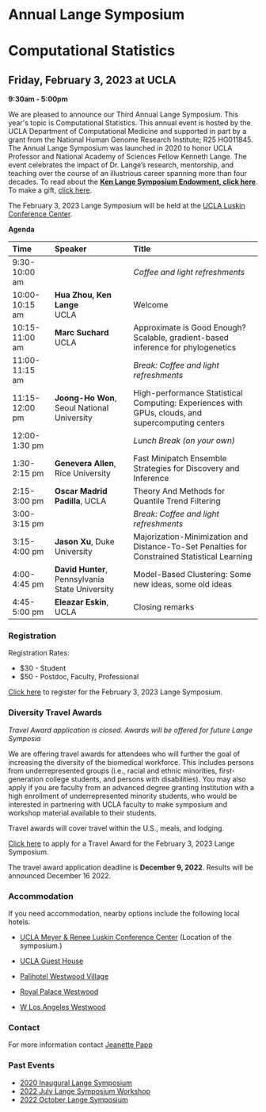 # Annual Lange Symposium

# Computational Statistics

## Friday, February 3, 2023 at UCLA

**9:30am - 5:00pm**

We are pleased to announce our Third Annual Lange Symposium. This year's topic is Computational Statistics. This annual event is hosted by the UCLA Department of Computational Medicine and supported in part by a grant from the National Human Genome Research Institute; R25 HG011845. The Annual Lange Symposium was launched in 2020 to honor UCLA Professor and National Academy of Sciences Fellow Kenneth Lange. The event celebrates the impact of Dr. Lange’s research, mentorship, and teaching over the course of an illustrious career spanning more than four decades.
To read about the **[Ken Lange Symposium Endowment, click here](https://compmed.ucla.edu/ken-lange-symposium-endowment)**. To make a gift, [click here](https://giving.ucla.edu/Campaign/Donate.aspx?SiteNum=3167&fund=64621O&code=M-19409).

The February 3, 2023 Lange Symposium will be held at the [UCLA Luskin Conference Center](https://goo.gl/maps/17eXgqmZmqwEGKBx6).

**Agenda**

| Time | Speaker | Title |
|:-----------|:------------|:------------|
| 9:30-10:00 am | | *Coffee and light refreshments*|
| 10:00-10:15 am | **Hua Zhou, Ken Lange**<br>UCLA | Welcome |
| 10:15-11:00 am | **Marc Suchard**<br>UCLA | Approximate is Good Enough? Scalable, gradient-based inference for phylogenetics|
| 11:00-11:15 am | | *Break: Coffee and light refreshments* |
| 11:15-12:00 pm | **Joong-Ho Won**, Seoul National University | High-performance Statistical Computing: Experiences with GPUs, clouds, and supercomputing centers |
| 12:00-1:30 pm | | *Lunch Break (on your own)* |
| 1:30-2:15 pm | **Genevera Allen**, Rice University | Fast Minipatch Ensemble Strategies for Discovery and Inference |
| 2:15-3:00 pm | **Oscar Madrid Padilla**, UCLA  | Theory And Methods for Quantile Trend Filtering |
| 3:00-3:15 pm | | *Break: Coffee and light refreshments* |
| 3:15-4:00 pm | **Jason Xu**, Duke University | Majorization-Minimization and Distance-To-Set Penalties for Constrained Statistical Learning |
| 4:00-4:45 pm | **David Hunter**, Pennsylvania State University | Model-Based Clustering: Some new ideas, some old ideas |
| 4:45-5:00 pm | **Eleazar Eskin**, UCLA | Closing remarks |

### Registration

Registration Rates:
- $30 - Student
- $50 - Postdoc, Faculty, Professional

[Click here](https://uclahs.az1.qualtrics.com/jfe/form/SV_8bJEdJEKUs53aCy) to register for the February 3, 2023 Lange Symposium. 


### Diversity Travel Awards

*Travel Award application is closed. Awards will be offered for future Lange Symposia*

We are offering travel awards for attendees who will further the goal of increasing the diversity of the biomedical workforce. This includes persons from underrepresented groups (i.e., racial and ethnic minorities, first-generation college students, and persons with disabilities). You may also apply if you are faculty from an advanced degree granting institution with a high enrollment of underrepresented minority students, who would be interested in partnering with UCLA faculty to make symposium and workshop material available to their students. 

Travel awards will cover travel within the U.S., meals, and lodging.

[Click here](https://uclahs.az1.qualtrics.com/jfe/form/SV_0CEvbVQVGSxnM7I) to apply for a Travel Award for the February 3, 2023 Lange Symposium. 

The travel award application deadline is **December 9, 2022**. Results will be announced December 16 2022.

### Accommodation

If you need accommodation, nearby options include the following local hotels.

- [UCLA Meyer & Renee Luskin Conference Center](https://luskinconferencecenter.ucla.edu/hotels-near-ucla/standard-rooms/)
(Location of the symposium.)

- [UCLA Guest House](http://guesthouse.ucla.edu/)

- [Palihotel Westwood Village](https://www.palisociety.com/hotels/westwood-village)

- [Royal Palace Westwood](http://www.royalpalacewestwood.com/)

- [W Los Angeles Westwood](https://www.marriott.com/en-us/hotels/laxwb-w-los-angeles-west-beverly-hills/overview/)

### Contact

For more information contact [Jeanette Papp](mailto:jcpapp@ucla.edu?subject=Lange_Symposium_2023)

### Past Events
- [2020 Inaugural Lange Symposium](https://langesymposium.github.io/2020/)
- [2022 July Lange Symposium Workshop](https://langesymposium.github.io/2022-July-Workshop/)
- [2022 October Lange Symposium](https://langesymposium.github.io/2022-October-Symposium/)
